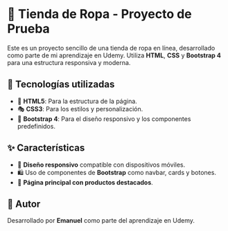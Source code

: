 # 🎽 Tienda de Ropa - Proyecto de Prueba

Este es un proyecto sencillo de una tienda de ropa en línea, desarrollado como parte de mi aprendizaje en Udemy. Utiliza **HTML**, **CSS** y **Bootstrap 4** para una estructura responsiva y moderna.

## 🌟 Tecnologías utilizadas
- 🎨 **HTML5**: Para la estructura de la página.
- 🎭 **CSS3**: Para los estilos y personalización.
- 🚀 **Bootstrap 4**: Para el diseño responsivo y los componentes predefinidos.

## ✨ Características
- 📱 **Diseño responsivo** compatible con dispositivos móviles.
- 🛍️ Uso de componentes de **Bootstrap** como navbar, cards y botones.
- 🌟 **Página principal con productos destacados**.

## 👤 Autor
Desarrollado por **Emanuel** como parte del aprendizaje en Udemy.


